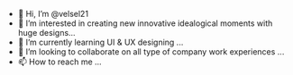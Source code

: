 - 👋 Hi, I’m @velsel21
- 👀 I’m interested in  creating new innovative idealogical moments with huge designs...
- 🌱 I’m currently learning UI & UX designing ...
- 💞️ I’m looking to collaborate on all type of company work experiences ...
- 📫 How to reach me ...

<!---
velsel21/velsel21 is a ✨ special ✨ repository because its `README.md` (this file) appears on your GitHub profile.
You can click the Preview link to take a look at your changes.
--->
